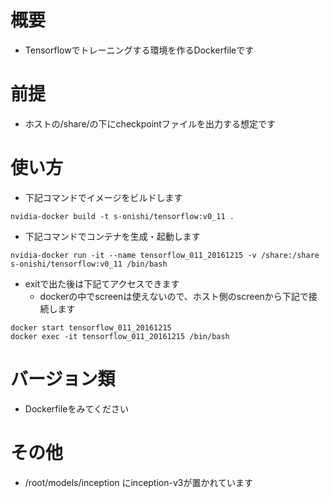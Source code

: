 概要
===

* Tensorflowでトレーニングする環境を作るDockerfileです

前提
===

* ホストの/share/の下にcheckpointファイルを出力する想定です


使い方
===

* 下記コマンドでイメージをビルドします

```
nvidia-docker build -t s-onishi/tensorflow:v0_11 .
```

* 下記コマンドでコンテナを生成・起動します

```
nvidia-docker run -it --name tensorflow_011_20161215 -v /share:/share s-onishi/tensorflow:v0_11 /bin/bash
```

* exitで出た後は下記てアクセスできます
  * dockerの中でscreenは使えないので、ホスト側のscreenから下記で接続します
```
docker start tensorflow_011_20161215
docker exec -it tensorflow_011_20161215 /bin/bash
```

バージョン類
===

* Dockerfileをみてください

その他
===

* /root/models/inception にinception-v3が置かれています

